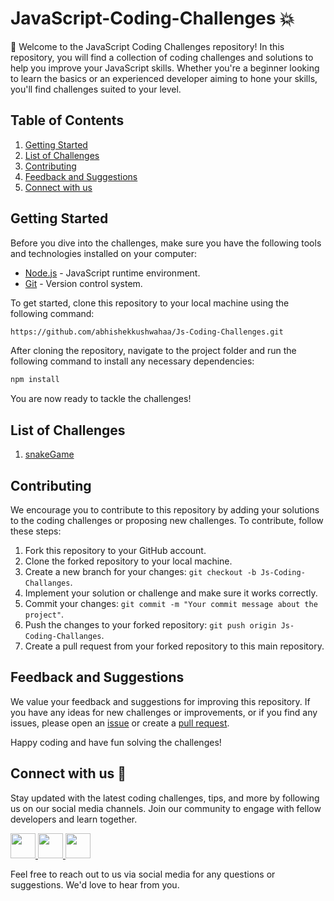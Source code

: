 # JavaScript-Coding-Challenges :boom:
:wave: Welcome to the JavaScript Coding Challenges repository! In this repository, you will find a collection of coding challenges and solutions to help you improve your JavaScript skills. Whether you're a beginner looking to learn the basics or an experienced developer aiming to hone your skills, you'll find challenges suited to your level.

## Table of Contents
1. [Getting Started](https://github.com/abhishekkushwahaa/Js-Coding-Challenges/tree/main#getting-started)
2. [List of Challenges](https://github.com/abhishekkushwahaa/Js-Coding-Challenges/tree/main#list-of-challenges)
3. [Contributing](https://github.com/abhishekkushwahaa/Js-Coding-Challenges/tree/main#contributing)
4. [Feedback and Suggestions](https://github.com/abhishekkushwahaa/Js-Coding-Challenges/tree/main#feedback-and-suggestions)
5. [Connect with us](https://github.com/abhishekkushwahaa/Js-Coding-Challenges/tree/main#connect-with-us-gift_heart)

## Getting Started
Before you dive into the challenges, make sure you have the following tools and technologies installed on your computer:
- [Node.js](https://nodejs.org/en) - JavaScript runtime environment.
- [Git](https://git-scm.com/) - Version control system.

To get started, clone this repository to your local machine using the following command:
```sh
https://github.com/abhishekkushwahaa/Js-Coding-Challenges.git
```
After cloning the repository, navigate to the project folder and run the following command to install any necessary dependencies:
```sh
npm install
```
You are now ready to tackle the challenges!

## List of Challenges
1. [snakeGame]()

## Contributing
We encourage you to contribute to this repository by adding your solutions to the coding challenges or proposing new challenges. To contribute, follow these steps:

1. Fork this repository to your GitHub account.
2. Clone the forked repository to your local machine.
3. Create a new branch for your changes: `git checkout -b Js-Coding-Challanges`.
4. Implement your solution or challenge and make sure it works correctly.
5. Commit your changes: `git commit -m "Your commit message about the project"`.
6. Push the changes to your forked repository: `git push origin Js-Coding-Challanges`.
7. Create a pull request from your forked repository to this main repository.

## Feedback and Suggestions
We value your feedback and suggestions for improving this repository. If you have any ideas for new challenges or improvements, or if you find any issues, please open an [issue](https://github.com/abhishekkushwahaa/Js-Coding-Challenges/issues) or create a [pull request](https://github.com/abhishekkushwahaa/Js-Coding-Challenges/pulls).

Happy coding and have fun solving the challenges!

## Connect with us :gift_heart:
Stay updated with the latest coding challenges, tips, and more by following us on our social media channels. Join our community to engage with fellow developers and learn together.

<div>
  <a href="https://www.linkedin.com/in/abhishekkushwahaa/">
    <img src="https://upload.wikimedia.org/wikipedia/commons/thumb/c/ca/LinkedIn_logo_initials.png/640px-LinkedIn_logo_initials.png" width="40" height="40">
  </a>
  <a href="https://www.instagram.com/abhishekkushwaha.me/">
    <img src="https://www.freepnglogos.com/uploads/logo-ig-png/logo-ig-instagram-new-logo-vector-download-13.png" width="40" height="40">
  </a>
  <a href="https://twitter.com/AbhishekKushwaa">
    <img src="https://upload.wikimedia.org/wikipedia/commons/5/57/X_logo_2023_%28white%29.png" width="40" height="40">
  </a>
</div>

Feel free to reach out to us via social media for any questions or suggestions. We'd love to hear from you.
